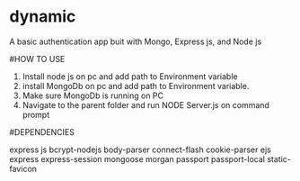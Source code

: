 # dynamic
A basic authentication app buit with Mongo, Express js, and Node js



#HOW TO USE

1. Install node js on pc and add path to Environment variable
2. install MongoDb on pc and add path to Environment variable.
3. Make sure MongoDb is running on PC
4. Navigate to the parent folder and run NODE Server.js on command prompt



#DEPENDENCIES

express js
bcrypt-nodejs
body-parser
connect-flash
cookie-parser
ejs
express
express-session
mongoose
morgan
passport
passport-local
static-favicon